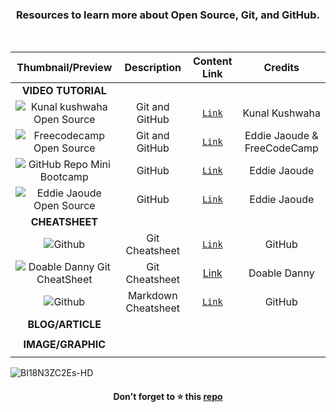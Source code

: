 <h3 align="center">Resources to learn more about Open Source, Git, and GitHub. </h3>

<br>
<!--Required 3 lines of spacing-->  


|Thumbnail/Preview| Description| Content Link| Credits|
|:-----------------:|:----:|:------:|:---------:|
|**VIDEO TUTORIAL**| | | |
|![Kunal kushwaha Open Source](https://user-images.githubusercontent.com/51878265/167293701-da2e5be4-b8bb-4424-99d8-638b729f86ae.jpg)|Git and GitHub |[`Link`](https://youtu.be/apGV9Kg7ics)| Kunal Kushwaha |
|![Freecodecamp Open Source](https://user-images.githubusercontent.com/51878265/167293946-b059555d-366b-4890-8f42-23ddb34b20cc.jpg)  |Git and GitHub |[`Link`](https://youtu.be/yzeVMecydCE)| Eddie Jaoude & FreeCodeCamp |
|![GitHub Repo Mini Bootcamp](https://user-images.githubusercontent.com/51878265/212709507-fc46092d-42aa-43af-ac07-db96172147b5.jpg)  | GitHub |[`Link`](https://youtu.be/BI18N3ZC2Es)| Eddie Jaoude |
|![Eddie Jaoude Open Source](https://kartrausers.s3.amazonaws.com/eddiejaoude/19602644_60a0f266c9746_Social_Media_Banners-v2_Artboard_2.jpg)  |GitHub |[`Link`](https://www.eddiejaoude.io/course-github-profile/)| Eddie Jaoude |
|**CHEATSHEET**||||
|![Github](https://user-images.githubusercontent.com/51878265/165011193-e6157e76-1d6f-45c2-9c95-594d9f9c6163.jpg)  |Git Cheatsheet |[`Link`](https://github.com/Pradumnasaraf/open-source-with-pradumna/files/8551274/GitHub.Git.Cheatsheet.pdf)| GitHub |
|![Doable Danny Git CheatSheet](https://user-images.githubusercontent.com/51878265/194120241-bb210203-ef84-4d5f-94f5-d106d9d8c495.jpg)|Git Cheatsheet | [Link](https://github.com/Pradumnasaraf/open-source-with-pradumna/files/9717643/Git.cheatsheet.pdf) | Doable Danny |
|![Github](https://user-images.githubusercontent.com/51878265/165011196-8243c7bd-ee80-4546-81d1-946c66bd72d8.jpg)  |Markdown Cheatsheet |[`Link`](https://github.com/Pradumnasaraf/open-source-with-pradumna/files/8551272/GitHub.Markdown.Cheatsheet.pdf)| GitHub|
|**BLOG/ARTICLE**| | | |
| | | | |
|**IMAGE/GRAPHIC**| | | |
| | | | |

![BI18N3ZC2Es-HD]()


<h4 align="center">Don't forget to ⭐ this <a href="https://github.com/Pradumnasaraf/open-source-with-pradumna">repo</a></h4>

